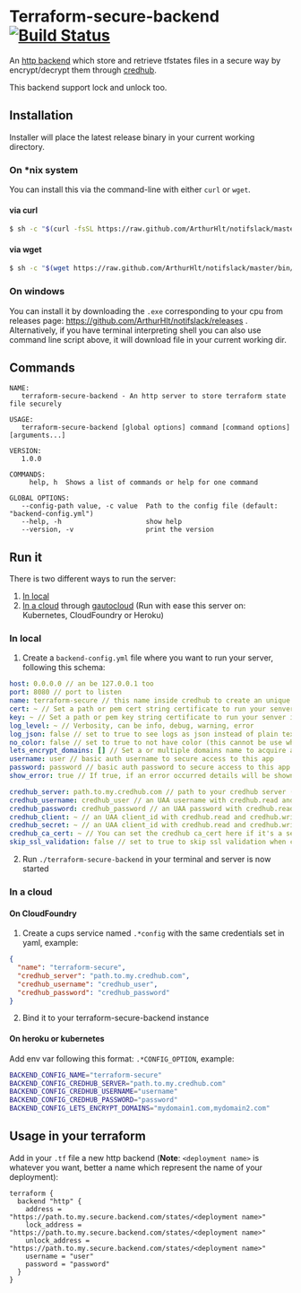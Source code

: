 # Terraform-secure-backend [![Build Status](https://travis-ci.org/orange-cloudfoundry/terraform-secure-backend.svg?branch=master)](https://travis-ci.org/orange-cloudfoundry/terraform-secure-backend)

An [http backend](https://www.terraform.io/docs/backends/types/http.html) which store and retrieve tfstates files in a secure way by encrypt/decrypt them through [credhub](https://github.com/cloudfoundry-incubator/credhub).

This backend support lock and unlock too.

## Installation

Installer will place the latest release binary in your current working directory.

### On *nix system

You can install this via the command-line with either `curl` or `wget`.

#### via curl

```bash
$ sh -c "$(curl -fsSL https://raw.github.com/ArthurHlt/notifslack/master/bin/install.sh)"
```

#### via wget

```bash
$ sh -c "$(wget https://raw.github.com/ArthurHlt/notifslack/master/bin/install.sh -O -)"
```

### On windows

You can install it by downloading the `.exe` corresponding to your cpu from releases page: https://github.com/ArthurHlt/notifslack/releases .
Alternatively, if you have terminal interpreting shell you can also use command line script above, it will download file in your current working dir.

## Commands

```
NAME:
   terraform-secure-backend - An http server to store terraform state file securely

USAGE:
   terraform-secure-backend [global options] command [command options] [arguments...]

VERSION:
   1.0.0

COMMANDS:
     help, h  Shows a list of commands or help for one command

GLOBAL OPTIONS:
   --config-path value, -c value  Path to the config file (default: "backend-config.yml")
   --help, -h                     show help
   --version, -v                  print the version
```

## Run it

There is two different ways to run the server:
1. [In local](#in-local)
2. [In a cloud](#in-a-cloud) through [gautocloud](https://github.com/cloudfoundry-community/gautocloud) (Run with ease this server on: Kubernetes, CloudFoundry or Heroku)

### In local

1. Create a `backend-config.yml` file where you want to run your server, following this schema:

```yml
host: 0.0.0.0 // an be 127.0.0.1 too
port: 8080 // port to listen
name: terraform-secure // this name inside credhub to create an unique path for your tfstate
cert: ~ // Set a path or pem cert string certificate to run your senver in tls (ignored if lets_encrypt_domains is set)
key: ~ // Set a path or pem key string certificate to run your senver in tls (ignored if lets_encrypt_domains is set)
log_level: ~ // Verbosity, can be info, debug, warning, error
log_json: false // set to true to see logs as json instead of plain text (useful for logsearch)
no_color: false // set to true to not have color (this cannot be use when log_json is to true)
lets_encrypt_domains: [] // Set a or multiple domains name to acquire a certificate from let's encrypt
username: user // basic auth username to secure access to this app
password: password // basic auth password to secure access to this app
show_error: true // If true, if an error occurred details will be shown in the web page as json 

credhub_server: path.to.my.credhub.com // path to your credhub server (note https is enforced)
credhub_username: credhub_user // an UAA username with credhub.read and credhub.write scopes (this can be empty if credhub_client and credhub_secret are set)
credhub_password: credhub_password // an UAA password with credhub.read and credhub.write scopes  (this can be empty if credhub_client and credhub_secret are set)
credhub_client: ~ // an UAA client_id with credhub.read and credhub.write scopes (this can be empty if credhub_username and credhub_password are set)
credhub_secret: ~ // an UAA client_id with credhub.read and credhub.write scopes (this can be empty if credhub_username and credhub_password are set)
credhub_ca_cert: ~ // You can set the credhub ca_cert here if it's a self signed certificate
skip_ssl_validation: false // set to true to skip ssl validation when connecting to your credhub (prefer use credhub_ca_cert for security reasons)
```

2. Run `./terraform-secure-backend` in your terminal and server is now started

### In a cloud
  
#### On CloudFoundry

1. Create a cups service named `.*config` with the same credentials set in yaml, example:
```json
{
  "name": "terraform-secure",
  "credhub_server": "path.to.my.credhub.com",
  "credhub_username": "credhub_user",
  "credhub_password": "credhub_password"
}
```
2. Bind it to your terraform-secure-backend instance

#### On heroku or kubernetes

Add env var following this format: `.*CONFIG_OPTION`, example:

```bash
BACKEND_CONFIG_NAME="terraform-secure"
BACKEND_CONFIG_CREDHUB_SERVER="path.to.my.credhub.com"
BACKEND_CONFIG_CREDHUB_USERNAME="username"
BACKEND_CONFIG_CREDHUB_PASSWORD="password"
BACKEND_CONFIG_LETS_ENCRYPT_DOMAINS="mydomain1.com,mydomain2.com"
```

## Usage in your terraform

Add in your `.tf` file a new http backend (**Note**: `<deployment name>` is whatever you want, better a name which represent the name of your deployment):

```hcl
terraform {
  backend "http" {
    address = "https://path.to.my.secure.backend.com/states/<deployment name>"
    lock_address = "https://path.to.my.secure.backend.com/states/<deployment name>"
    unlock_address = "https://path.to.my.secure.backend.com/states/<deployment name>"
    username = "user"
    password = "password"
  }
}
```